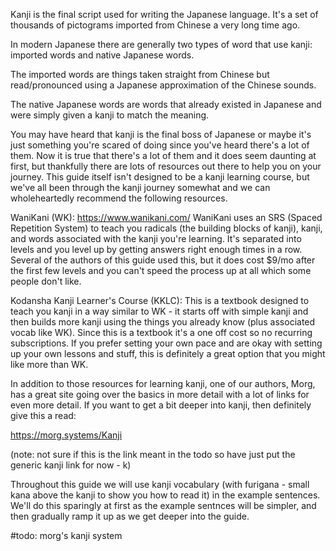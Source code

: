 Kanji is the final script used for writing the Japanese language.  It's a set of thousands of pictograms imported from Chinese a very long time ago.

In modern Japanese there are generally two types of word that use kanji: imported words and native Japanese words.

The imported words are things taken straight from Chinese but read/pronounced using a Japanese approximation of the Chinese sounds.

The native Japanese words are words that already existed in Japanese and were simply given a kanji to match the meaning.

You may have heard that kanji is the final boss of Japanese or maybe it's just something you're scared of doing since you've heard there's a lot of them. Now it is true that there's a lot of them and it does seem daunting at first, but thankfully there are lots of resources out there to help you on your journey.  This guide itself isn't designed to be a kanji learning course, but we've all been through the kanji journey somewhat and we can wholeheartedly recommend the following resources.

WaniKani (WK):
https://www.wanikani.com/
WaniKani uses an SRS (Spaced Repetition System) to teach you radicals (the building blocks of kanji), kanji, and words associated with the kanji you're learning. It's separated into levels and you level up by getting answers right enough times in a row.  Several of the authors of this guide used this, but it does cost $9/mo after the first few levels and you can't speed the process up at all which some people don't like.

Kodansha Kanji Learner's Course (KKLC):
This is a textbook designed to teach you kanji in a way similar to WK - it starts off with simple kanji and then builds more kanji using the things you already know (plus associated vocab like WK).  Since this is a textbook it's a one off cost so no recurring subscriptions. If you prefer setting your own pace and are okay with setting up your own lessons and stuff, this is definitely a great option that you might like more than WK.

In addition to those resources for learning kanji, one of our authors, Morg, has a great site going over the basics in more detail with a lot of links for even more detail. If you want to get a bit deeper into kanji, then definitely give this a read:

https://morg.systems/Kanji

(note: not sure if this is the link meant in the todo so have just put the generic kanji link for now - k)

Throughout this guide we will use kanji vocabulary (with furigana - small kana above the kanji to show you how to read it) in the example sentences.  We'll do this sparingly at first as the example sentnces will be simpler, and then gradually ramp it up as we get deeper into the guide.

#todo: morg's kanji system